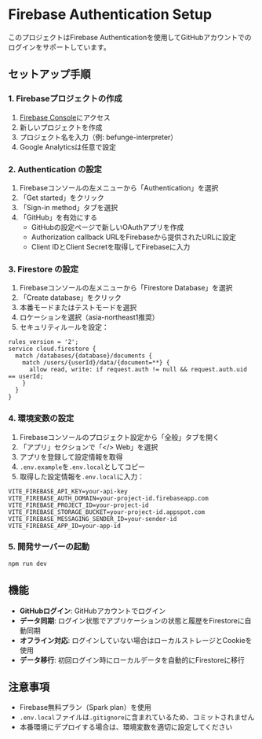 # Firebase Authentication Setup

このプロジェクトはFirebase Authenticationを使用してGitHubアカウントでのログインをサポートしています。

## セットアップ手順

### 1. Firebaseプロジェクトの作成

1. [Firebase Console](https://console.firebase.google.com/)にアクセス
2. 新しいプロジェクトを作成
3. プロジェクト名を入力（例: befunge-interpreter）
4. Google Analyticsは任意で設定

### 2. Authentication の設定

1. Firebaseコンソールの左メニューから「Authentication」を選択
2. 「Get started」をクリック
3. 「Sign-in method」タブを選択
4. 「GitHub」を有効にする
   - GitHubの設定ページで新しいOAuthアプリを作成
   - Authorization callback URLをFirebaseから提供されたURLに設定
   - Client IDとClient Secretを取得してFirebaseに入力

### 3. Firestore の設定

1. Firebaseコンソールの左メニューから「Firestore Database」を選択
2. 「Create database」をクリック
3. 本番モードまたはテストモードを選択
4. ロケーションを選択（asia-northeast1推奨）
5. セキュリティルールを設定：

```
rules_version = '2';
service cloud.firestore {
  match /databases/{database}/documents {
    match /users/{userId}/data/{document=**} {
      allow read, write: if request.auth != null && request.auth.uid == userId;
    }
  }
}
```

### 4. 環境変数の設定

1. Firebaseコンソールのプロジェクト設定から「全般」タブを開く
2. 「アプリ」セクションで「</> Web」を選択
3. アプリを登録して設定情報を取得
4. `.env.example`を`.env.local`としてコピー
5. 取得した設定情報を`.env.local`に入力：

```env
VITE_FIREBASE_API_KEY=your-api-key
VITE_FIREBASE_AUTH_DOMAIN=your-project-id.firebaseapp.com
VITE_FIREBASE_PROJECT_ID=your-project-id
VITE_FIREBASE_STORAGE_BUCKET=your-project-id.appspot.com
VITE_FIREBASE_MESSAGING_SENDER_ID=your-sender-id
VITE_FIREBASE_APP_ID=your-app-id
```

### 5. 開発サーバーの起動

```bash
npm run dev
```

## 機能

- **GitHubログイン**: GitHubアカウントでログイン
- **データ同期**: ログイン状態でアプリケーションの状態と履歴をFirestoreに自動同期
- **オフライン対応**: ログインしていない場合はローカルストレージとCookieを使用
- **データ移行**: 初回ログイン時にローカルデータを自動的にFirestoreに移行

## 注意事項

- Firebase無料プラン（Spark plan）を使用
- `.env.local`ファイルは`.gitignore`に含まれているため、コミットされません
- 本番環境にデプロイする場合は、環境変数を適切に設定してください
